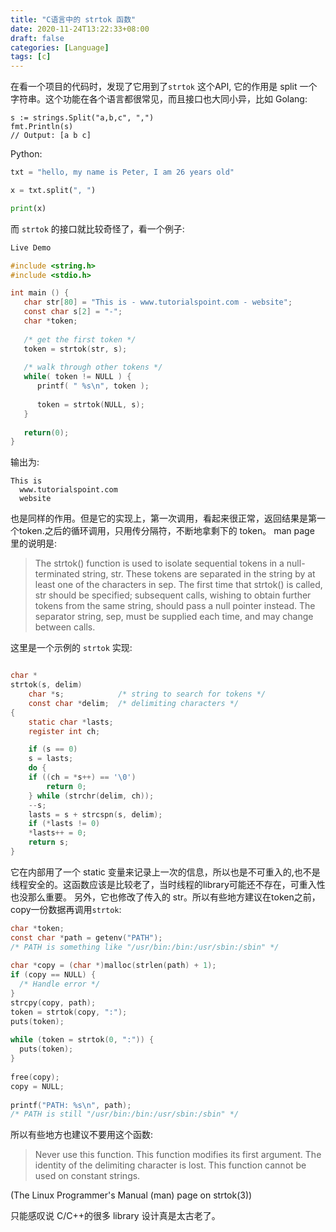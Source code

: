 ```yaml
---
title: "C语言中的 strtok 函数"
date: 2020-11-24T13:22:33+08:00
draft: false
categories: [Language]
tags: [c]
---
```


在看一个项目的代码时，发现了它用到了`strtok` 这个API, 它的作用是 split 一个字符串。这个功能在各个语言都很常见，而且接口也大同小异，比如 Golang:


```golang
s := strings.Split("a,b,c", ",")
fmt.Println(s)
// Output: [a b c]
```

Python:

```python
txt = "hello, my name is Peter, I am 26 years old"

x = txt.split(", ")

print(x) 
```

而 `strtok` 的接口就比较奇怪了，看一个例子:

```c
Live Demo

#include <string.h>
#include <stdio.h>

int main () {
   char str[80] = "This is - www.tutorialspoint.com - website";
   const char s[2] = "-";
   char *token;
   
   /* get the first token */
   token = strtok(str, s);
   
   /* walk through other tokens */
   while( token != NULL ) {
      printf( " %s\n", token );
    
      token = strtok(NULL, s);
   }
   
   return(0);
}
```

输出为:
```text
This is 
  www.tutorialspoint.com 
  website
```

也是同样的作用。但是它的实现上，第一次调用，看起来很正常，返回结果是第一个token.之后的循环调用，只用传分隔符，不断地拿剩下的 token。 man page 里的说明是:


>  The strtok() function is used to isolate sequential tokens in a null-terminated string, str.  These tokens are separated in the string by at least one of
     the characters in sep.  The first time that strtok() is called, str should be specified; subsequent calls, wishing to obtain further tokens from the same
     string, should pass a null pointer instead.  The separator string, sep, must be supplied each time, and may change between calls.
	 

这里是一个示例的 `strtok` 实现:
```c

char *
strtok(s, delim)
    char *s;            /* string to search for tokens */
    const char *delim;  /* delimiting characters */
{
    static char *lasts;
    register int ch;

    if (s == 0)
	s = lasts;
    do {
	if ((ch = *s++) == '\0')
	    return 0;
    } while (strchr(delim, ch));
    --s;
    lasts = s + strcspn(s, delim);
    if (*lasts != 0)
	*lasts++ = 0;
    return s;
}
```
它在内部用了一个 static 变量来记录上一次的信息，所以也是不可重入的,也不是线程安全的。这函数应该是比较老了，当时线程的library可能还不存在，可重入性也没那么重要。
另外，它也修改了传入的 str。所以有些地方建议在token之前，copy一份数据再调用`strtok`:

```c
char *token;
const char *path = getenv("PATH");
/* PATH is something like "/usr/bin:/bin:/usr/sbin:/sbin" */
 
char *copy = (char *)malloc(strlen(path) + 1);
if (copy == NULL) {
  /* Handle error */
}
strcpy(copy, path);
token = strtok(copy, ":");
puts(token);
 
while (token = strtok(0, ":")) {
  puts(token);
}
 
free(copy);
copy = NULL;
 
printf("PATH: %s\n", path);
/* PATH is still "/usr/bin:/bin:/usr/sbin:/sbin" */
```

所以有些地方也建议不要用这个函数:

> Never use this function. This function modifies its first argument. The identity of the delimiting character is lost. This function cannot be used on constant strings.

(The Linux Programmer's Manual (man) page on strtok(3))

只能感叹说 C/C++的很多 library 设计真是太古老了。

